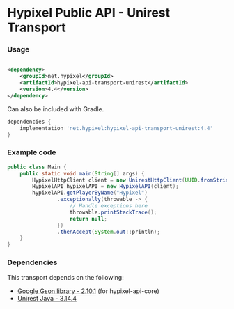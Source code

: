 Hypixel Public API - Unirest Transport
======

### Usage

```xml

<dependency>
    <groupId>net.hypixel</groupId>
    <artifactId>hypixel-api-transport-unirest</artifactId>
    <version>4.4</version>
</dependency>
```

Can also be included with Gradle.

```gradle
dependencies {
    implementation 'net.hypixel:hypixel-api-transport-unirest:4.4'
}
```

### Example code

```java
public class Main {
    public static void main(String[] args) {
        HypixelHttpClient client = new UnirestHttpClient(UUID.fromString("your-api-key-here"));
        HypixelAPI hypixelAPI = new HypixelAPI(client);
        hypixelAPI.getPlayerByName("Hypixel")
                .exceptionally(throwable -> {
                    // Handle exceptions here
                    throwable.printStackTrace();
                    return null;
                })
                .thenAccept(System.out::println);
    }
}
```

### Dependencies

This transport depends on the following:

* [Google Gson library - 2.10.1](https://mvnrepository.com/artifact/com.google.code.gson/gson) (for hypixel-api-core)
* [Unirest Java - 3.14.4](https://mvnrepository.com/artifact/com.konghq/unirest-java)